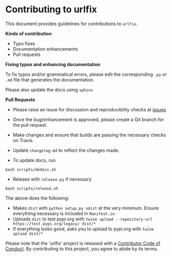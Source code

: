 # Contributing to urlfix

This document provides guidelines for contributions to `urlfix`.

**Kinds of contribution**

* Typo fixes
* Documentation enhancements
* Pull requests


**Fixing typos and enhancing documentation**

To fix typos and/or grammatical errors, please edit the corresponding `.py` or `.md` file that generates the documentation. 

Please also update the docs using `sphinx`

**Pull Requests**

* Please raise an issue for discussion and reproducibility checks at [issues](https://github.com/Nelson-Gon/urlfix/issues)

* Once the bug/enhancement is approved, please create a Git branch for the pull request.

* Make changes and ensure that builds are passing the necessary checks on Travis.

* Update `changelog.md` to reflect the changes made.

* To update docs, run

```shell
bash scripts/mkdocs.sh

```


* Release with `release.py` if necessary 

```shell
bash scripts/release.sh
```

The above does the following:

 - Makes `dist` with `python setup.py sdist` at the very minimum. Ensure everything necessary is included in
 `Manifest.in`. 
 - Uploads `dist` to test.pypi.org with `twine upload --repository-url https://test.pypi.org/legacy/ dist/*`
 - If everything looks good, asks you to upload to pypi.org with `twine upload dist/*`

Please note that the 'urlfix' project is released with a
[Contributor Code of Conduct](https://github.com/Nelson-Gon/urlfix/.github/CODE_OF_CONDUCT.md).
By contributing to this project, you agree to abide by its terms.


